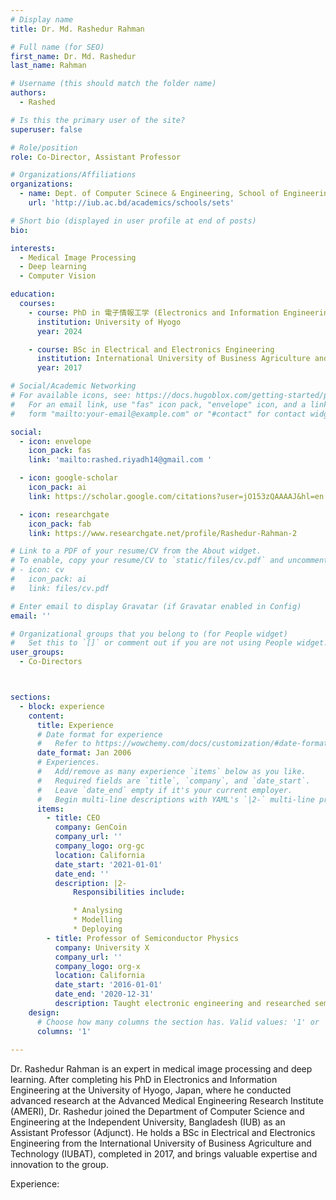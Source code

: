 ```yaml
---
# Display name
title: Dr. Md. Rashedur Rahman

# Full name (for SEO)
first_name: Dr. Md. Rashedur
last_name: Rahman

# Username (this should match the folder name)
authors:
  - Rashed

# Is this the primary user of the site?
superuser: false

# Role/position
role: Co-Director, Assistant Professor

# Organizations/Affiliations
organizations:
  - name: Dept. of Computer Scinece & Engineering, School of Engineering, Technology and Sciences, Independent University, Bangladesh.
    url: 'http://iub.ac.bd/academics/schools/sets'

# Short bio (displayed in user profile at end of posts)
bio: 

interests:
  - Medical Image Processing
  - Deep learning
  - Computer Vision

education:
  courses:
    - course: PhD in 電子情報工学 (Electronics and Information Engineering)
      institution: University of Hyogo
      year: 2024

    - course: BSc in Electrical and Electronics Engineering
      institution: International University of Business Agriculture and Technology (IUBAT)
      year: 2017

# Social/Academic Networking
# For available icons, see: https://docs.hugoblox.com/getting-started/page-builder/#icons
#   For an email link, use "fas" icon pack, "envelope" icon, and a link in the
#   form "mailto:your-email@example.com" or "#contact" for contact widget.Artificial Intelligence

social:
  - icon: envelope
    icon_pack: fas
    link: 'mailto:rashed.riyadh14@gmail.com '

  - icon: google-scholar
    icon_pack: ai
    link: https://scholar.google.com/citations?user=jO153zQAAAAJ&hl=en

  - icon: researchgate
    icon_pack: fab
    link: https://www.researchgate.net/profile/Rashedur-Rahman-2

# Link to a PDF of your resume/CV from the About widget.
# To enable, copy your resume/CV to `static/files/cv.pdf` and uncomment the lines below.
# - icon: cv
#   icon_pack: ai
#   link: files/cv.pdf

# Enter email to display Gravatar (if Gravatar enabled in Config)
email: ''

# Organizational groups that you belong to (for People widget)
#   Set this to `[]` or comment out if you are not using People widget.
user_groups:
  - Co-Directors



sections:
  - block: experience
    content:
      title: Experience
      # Date format for experience
      #   Refer to https://wowchemy.com/docs/customization/#date-format
      date_format: Jan 2006
      # Experiences.
      #   Add/remove as many experience `items` below as you like.
      #   Required fields are `title`, `company`, and `date_start`.
      #   Leave `date_end` empty if it's your current employer.
      #   Begin multi-line descriptions with YAML's `|2-` multi-line prefix.
      items:
        - title: CEO
          company: GenCoin
          company_url: ''
          company_logo: org-gc
          location: California
          date_start: '2021-01-01'
          date_end: ''
          description: |2-
              Responsibilities include:

              * Analysing
              * Modelling
              * Deploying
        - title: Professor of Semiconductor Physics
          company: University X
          company_url: ''
          company_logo: org-x
          location: California
          date_start: '2016-01-01'
          date_end: '2020-12-31'
          description: Taught electronic engineering and researched semiconductor physics.
    design:
      # Choose how many columns the section has. Valid values: '1' or '2'.
      columns: '1'
      
---
```


Dr. Rashedur Rahman is an expert in medical image processing and deep learning. After completing his PhD in Electronics and Information Engineering at the University of Hyogo, Japan, where he conducted advanced research at the Advanced Medical Engineering Research Institute (AMERI), Dr. Rashedur joined the Department of Computer Science and Engineering at the Independent University, Bangladesh (IUB) as an Assistant Professor (Adjunct). He holds a BSc in Electrical and Electronics Engineering from the International University of Business Agriculture and Technology (IUBAT), completed in 2017, and brings valuable expertise and innovation to the group.

Experience:

